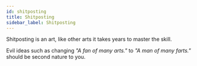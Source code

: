```yaml
---
id: shitposting
title: Shitposting
sidebar_label: Shitposting
---
```



Shitposting is an art, like other arts it takes years to master the skill.

Evil ideas such as changing *"A fan of many arts."* to *"A man of many farts."* should be second nature to you.
